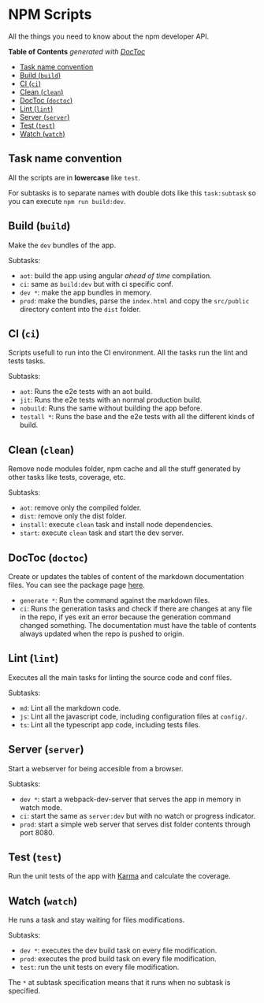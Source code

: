 # NPM Scripts
All the things you need to know about the npm developer API.

<!-- START doctoc generated TOC please keep comment here to allow auto update -->
<!-- DON'T EDIT THIS SECTION, INSTEAD RE-RUN doctoc TO UPDATE -->
**Table of Contents**  *generated with [DocToc](https://github.com/thlorenz/doctoc)*

- [Task name convention](#task-name-convention)
- [Build (`build`)](#build-build)
- [CI (`ci`)](#ci-ci)
- [Clean (`clean`)](#clean-clean)
- [DocToc (`doctoc`)](#doctoc-doctoc)
- [Lint (`lint`)](#lint-lint)
- [Server (`server`)](#server-server)
- [Test (`test`)](#test-test)
- [Watch (`watch`)](#watch-watch)

<!-- END doctoc generated TOC please keep comment here to allow auto update -->

## Task name convention
All the scripts are in **lowercase** like `test`.

For subtasks is to separate names with double dots like this `task:subtask` so you can
execute `npm run build:dev`.

## Build (`build`)
Make the `dev` bundles of the app.

Subtasks:

- `aot`: build the app using angular _ahead of time_ compilation.
- `ci`: same as `build:dev` but with ci specific conf.
- `dev *`: make the app bundles in memory.
- `prod`: make the bundles, parse the `index.html` and copy the `src/public` directory content into
  the `dist` folder.

## CI (`ci`)
Scripts usefull to run into the CI environment. All the tasks run the lint and tests tasks.

Subtasks:

- `aot`: Runs the e2e tests with an aot build.
- `jit`: Runs the e2e tests with an normal production build.
- `nobuild`: Runs the same without building the app before.
- `testall *`: Runs the base and the e2e tests with all the different kinds of build.

## Clean (`clean`)
Remove node modules folder, npm cache and all the stuff generated by other tasks like
tests, coverage, etc.

Subtasks:

- `aot`: remove only the compiled folder.
- `dist`: remove only the dist folder.
- `install`: execute `clean` task and install node dependencies.
- `start`: execute `clean` task and start the dev server.

## DocToc (`doctoc`)
Create or updates the tables of content of the markdown documentation files. You can see the package
page [here](https://www.npmjs.com/package/doctoc).

- `generate *`: Run the command against the markdown files.
- `ci`: Runs the generation tasks and check if there are changes at any file in the repo,
  if yes exit an error because the generation command changed something. The documentation
  must have the table of contents always updated when the repo is pushed to origin.

## Lint (`lint`)
Executes all the main tasks for linting the source code and conf files.

Subtasks:

- `md`: Lint all the markdown code.
- `js`: Lint all the javascript code, including configuration files at `config/`.
- `ts`: Lint all the typescript app code, including tests files.

## Server (`server`)
Start a webserver for being accesible from a browser.

Subtasks:

- `dev *`: start a webpack-dev-server that serves the app in memory in watch mode.
- `ci`: start the same as `server:dev` but with no watch or progress indicator.
- `prod`: start a simple web server that serves dist folder contents through port 8080.

## Test (`test`)
Run the unit tests of the app with [Karma](https://karma-runner.github.io/) and calculate
the coverage.

## Watch (`watch`)
He runs a task and stay waiting for files modifications.

Subtasks:

- `dev *`: executes the dev build task on every file modification.
- `prod`: executes the prod build task on every file modification.
- `test`: run the unit tests on every file modification.

The `*` at subtask specification means that it runs when no subtask is specified.